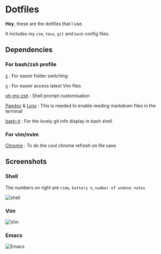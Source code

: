# Dotfiles

**Hey**, these are the dotfiles that I use.

It includes my `vim`, `tmux`, `git` and `bash` config files.

## Dependencies
### For bash/zsh profile

[z](https://github.com/rupa/z) : For easier folder switching

[v](https://github.com/meain/v) : For easier access latest Vim files

[oh-my-zsh](https://github.com/robbyrussell/oh-my-zsh) : Shell prompt customisation

[Pandoc](http://pandoc.org/index.html) & [Lynx](http://lynx.browser.org/) : This is needed to enable reeding markdown files in the terminal
  
[bash-it](https://github.com/Bash-it/bash-it) : For the lovely git info display in bash shell


### For vim/nvim

[Chromix](https://github.com/smblott-github/chromix) : To do the cool chrome refresh on file save


## Screenshots

### Shell
The numbers on right are `time`, `battery %`, `number of undone notes`

![shell](http://i.imgur.com/86s8gxU.png)


### Vim
![Vim](http://i.imgur.com/NNbG0TW.png)

### Emacs
![Emacs](http://i.imgur.com/zFyum38.png)
